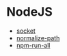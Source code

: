 # NodeJS

- [socket](https://socket.io/)
- [normalize-path](https://github.com/jonschlinkert/normalize-path)
- [npm-run-all](https://www.npmjs.com/package/npm-run-all)

